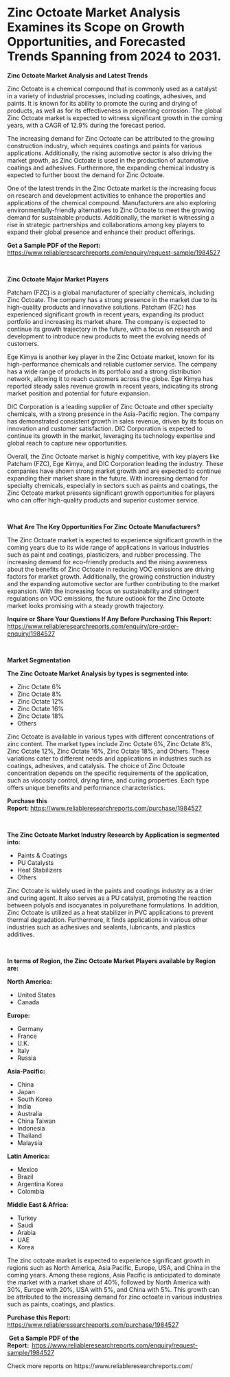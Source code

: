 <p><h1>Zinc Octoate Market Analysis Examines its Scope on Growth Opportunities, and Forecasted Trends Spanning from 2024 to 2031.</h1></p><p><strong>Zinc Octoate Market Analysis and Latest Trends</strong></p>
<p><p>Zinc Octoate is a chemical compound that is commonly used as a catalyst in a variety of industrial processes, including coatings, adhesives, and paints. It is known for its ability to promote the curing and drying of products, as well as for its effectiveness in preventing corrosion. The global Zinc Octoate market is expected to witness significant growth in the coming years, with a CAGR of 12.9% during the forecast period.</p><p>The increasing demand for Zinc Octoate can be attributed to the growing construction industry, which requires coatings and paints for various applications. Additionally, the rising automotive sector is also driving the market growth, as Zinc Octoate is used in the production of automotive coatings and adhesives. Furthermore, the expanding chemical industry is expected to further boost the demand for Zinc Octoate.</p><p>One of the latest trends in the Zinc Octoate market is the increasing focus on research and development activities to enhance the properties and applications of the chemical compound. Manufacturers are also exploring environmentally-friendly alternatives to Zinc Octoate to meet the growing demand for sustainable products. Additionally, the market is witnessing a rise in strategic partnerships and collaborations among key players to expand their global presence and enhance their product offerings.</p></p>
<p><strong>Get a Sample PDF of the Report:&nbsp;</strong> <a href="https://www.reliableresearchreports.com/enquiry/request-sample/1984527">https://www.reliableresearchreports.com/enquiry/request-sample/1984527</a></p>
<p>&nbsp;</p>
<p><strong>Zinc Octoate Major Market Players</strong></p>
<p><p>Patcham (FZC) is a global manufacturer of specialty chemicals, including Zinc Octoate. The company has a strong presence in the market due to its high-quality products and innovative solutions. Patcham (FZC) has experienced significant growth in recent years, expanding its product portfolio and increasing its market share. The company is expected to continue its growth trajectory in the future, with a focus on research and development to introduce new products to meet the evolving needs of customers.</p><p>Ege Kimya is another key player in the Zinc Octoate market, known for its high-performance chemicals and reliable customer service. The company has a wide range of products in its portfolio and a strong distribution network, allowing it to reach customers across the globe. Ege Kimya has reported steady sales revenue growth in recent years, indicating its strong market position and potential for future expansion.</p><p>DIC Corporation is a leading supplier of Zinc Octoate and other specialty chemicals, with a strong presence in the Asia-Pacific region. The company has demonstrated consistent growth in sales revenue, driven by its focus on innovation and customer satisfaction. DIC Corporation is expected to continue its growth in the market, leveraging its technology expertise and global reach to capture new opportunities.</p><p>Overall, the Zinc Octoate market is highly competitive, with key players like Patcham (FZC), Ege Kimya, and DIC Corporation leading the industry. These companies have shown strong market growth and are expected to continue expanding their market share in the future. With increasing demand for specialty chemicals, especially in sectors such as paints and coatings, the Zinc Octoate market presents significant growth opportunities for players who can offer high-quality products and superior customer service.</p></p>
<p>&nbsp;</p>
<p><strong>What Are The Key Opportunities For Zinc Octoate Manufacturers?</strong></p>
<p><p>The Zinc Octoate market is expected to experience significant growth in the coming years due to its wide range of applications in various industries such as paint and coatings, plasticizers, and rubber processing. The increasing demand for eco-friendly products and the rising awareness about the benefits of Zinc Octoate in reducing VOC emissions are driving factors for market growth. Additionally, the growing construction industry and the expanding automotive sector are further contributing to the market expansion. With the increasing focus on sustainability and stringent regulations on VOC emissions, the future outlook for the Zinc Octoate market looks promising with a steady growth trajectory.</p></p>
<p><strong>Inquire or Share Your Questions If Any Before Purchasing This Report:</strong> <a href="https://www.reliableresearchreports.com/enquiry/pre-order-enquiry/1984527">https://www.reliableresearchreports.com/enquiry/pre-order-enquiry/1984527</a></p>
<p>&nbsp;</p>
<p><strong>Market Segmentation</strong></p>
<p><strong>The Zinc Octoate Market Analysis by types is segmented into:</strong></p>
<p><ul><li>Zinc Octate 6%</li><li>Zinc Octate 8%</li><li>Zinc Octate 12%</li><li>Zinc Octate 16%</li><li>Zinc Octate 18%</li><li>Others</li></ul></p>
<p><p>Zinc Octoate is available in various types with different concentrations of zinc content. The market types include Zinc Octate 6%, Zinc Octate 8%, Zinc Octate 12%, Zinc Octate 16%, Zinc Octate 18%, and Others. These variations cater to different needs and applications in industries such as coatings, adhesives, and catalysis. The choice of Zinc Octoate concentration depends on the specific requirements of the application, such as viscosity control, drying time, and curing properties. Each type offers unique benefits and performance characteristics.</p></p>
<p><strong>Purchase this Report:&nbsp;</strong><a href="https://www.reliableresearchreports.com/purchase/1984527">https://www.reliableresearchreports.com/purchase/1984527</a></p>
<p>&nbsp;</p>
<p><strong>The Zinc Octoate Market Industry Research by Application is segmented into:</strong></p>
<p><ul><li>Paints & Coatings</li><li>PU Catalysts</li><li>Heat Stabilizers</li><li>Others</li></ul></p>
<p><p>Zinc Octoate is widely used in the paints and coatings industry as a drier and curing agent. It also serves as a PU catalyst, promoting the reaction between polyols and isocyanates in polyurethane formulations. In addition, Zinc Octoate is utilized as a heat stabilizer in PVC applications to prevent thermal degradation. Furthermore, it finds applications in various other industries such as adhesives and sealants, lubricants, and plastics additives.</p></p>
<p>&nbsp;</p>
<p><strong>In terms of Region, the Zinc Octoate Market Players available by Region are:</strong></p>
<p>
    <p> <strong> North America: </strong>
        <ul>
            <li>United States</li>
            <li>Canada</li>
        </ul>
        </p> 
    <p> <strong> Europe: </strong>
        <ul>
            <li>Germany</li>
            <li>France</li>
            <li>U.K.</li>
            <li>Italy</li>
            <li>Russia</li>
        </ul>
        </p> 
    <p> <strong> Asia-Pacific: </strong>
        <ul>
            <li>China</li>
            <li>Japan</li>
            <li>South Korea</li>
            <li>India</li>
            <li>Australia</li>
            <li>China Taiwan</li>
            <li>Indonesia</li>
            <li>Thailand</li>
            <li>Malaysia</li>
        </ul>
        </p> 
    <p> <strong> Latin America: </strong>
        <ul>
            <li>Mexico</li>
            <li>Brazil</li>
            <li>Argentina Korea</li>
            <li>Colombia</li>
        </ul>
        </p> 
    <p> <strong> Middle East & Africa: </strong>
        <ul>
            <li>Turkey</li>
            <li>Saudi</li>
            <li>Arabia</li>
            <li>UAE</li>
            <li>Korea</li>
        </ul>
    </p>
    </p>
<p><p>The zinc octoate market is expected to experience significant growth in regions such as North America, Asia Pacific, Europe, USA, and China in the coming years. Among these regions, Asia Pacific is anticipated to dominate the market with a market share of 40%, followed by North America with 30%, Europe with 20%, USA with 5%, and China with 5%. This growth can be attributed to the increasing demand for zinc octoate in various industries such as paints, coatings, and plastics.</p></p>
<p><strong>Purchase this Report: </strong><a href="https://www.reliableresearchreports.com/purchase/1984527">https://www.reliableresearchreports.com/purchase/1984527</a></p>
<p>&nbsp;<strong>Get a Sample PDF of the Report:&nbsp;&nbsp;</strong><a href="https://www.reliableresearchreports.com/enquiry/request-sample/1984527">https://www.reliableresearchreports.com/enquiry/request-sample/1984527</a></p>
<p><strong></strong></p>
<p>Check more reports on https://www.reliableresearchreports.com/</p>